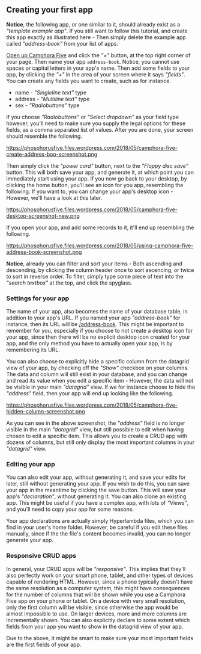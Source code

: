 ## Creating your first app

**Notice**, the following app, or one similar to it, should already exist as a _"template example app"_.
If you still want to follow this tutorial, and create this app exactly as illustrated here - Then simply
delete the example app called _"address-book"_ from your list of apps.

[Open up Camphora Five](/camphora-five) and click the _"+"_ button, at the top right corner of your page.
Then name your app `address-book`. Notice, you cannot use spaces or capital letters in your app's name.
Then add some fields to your app, by clicking the _"+"_ in the area of your screen where it says _"fields"_.
You can create any fields you want to create, such as for instance.

* name - _"Singleline text"_ type
* address - _"Multiline text"_ type
* sex - _"Radiobuttons"_ type

If you choose _"Radiobuttons"_ or _"Select dropdown"_ as your field type however, you'll need to make sure
you supply the legal options for these fields, as a comma separated list of values. After you are done, your
screen should resemble the following.

https://phosphorusfive.files.wordpress.com/2018/05/camphora-five-create-address-boo-screenshot.png

Then simply click the _"power cord"_ button, next to the _"Floppy disc save"_ button. This will both save your app,
and generate it, at which point you can immediately start using your app. If you now go back to your desktop,
by clicking the home button, you'll see an icon for you app, resembling the following. If you want to,
you can change your app's desktop icon - However, we'll have a look at this later.

https://phosphorusfive.files.wordpress.com/2018/05/camphora-five-desktop-screenshot-new.png

If you open your app, and add some records to it, it'll end up resembling the following.

https://phosphorusfive.files.wordpress.com/2018/05/using-camphora-five-address-book-screenshot.png

**Notice**, already you can filter and sort your items - Both ascending and descending, by clicking
the column header once to sort ascencing, or twice to sort in reverse order. To filter, simply type
some piece of text into the _"search textbox"_ at the top, and click the spyglass.

### Settings for your app

The name of your app, also becomes the name of your database table, in addition to your app's URL. If you named
your app _"address-book"_ for instance, then its URL will be [/address-book](/address-book). This might be
important to remember for you, especially if you choose to not create a desktop icon for your app, since
then there will be no explicit desktop icon created for your app, and the only method you have to actually
open your app, is by remembering its URL.

You can also choose to explicitly hide a specific column from the datagrid view of your app, by checking
off the _"Show"_ checkbox on your columns. The data and column will still exist in your database, and you
can change and read its value when you edit a specific item - However, the data will not be visible in your
main _"datagrid"_ view. If we for instance choose to hide the _"address"_ field, then your app will end
up looking like the following.

https://phosphorusfive.files.wordpress.com/2018/05/camphora-five-hidden-column-screenshot.png

As you can see in the above screenshot, the _"address"_ field is no longer visible in the main _"datagrid"_ view,
but still possible to edit when having chosen to edit a specific item. This allows you to create a CRUD app with
dozens of columns, but still only display the most important columns in your _"datagrid"_ view.

### Editing your app

You can also edit your app, without generating it, and save your edits for later, still without generating your
app. If you wish to do this, you can save your app in the meantime by clicking the save button. This will save
your app's _"declaration"_, without generating it. You can also clone an existing app. This might be useful if you have a complex app, with lots of _"Views"_, and
you'll need to copy your app for some reasons.

Your app declarations are actually simply Hyperlambda files, which you can find in your user's home folder. However,
be careful if you edit these files manually, since if the the file's content becomes invalid, you can no longer generate
your app.

### Responsive CRUD apps

In general, your CRUD apps will be _"responsive"_. This implies that they'll also perfectly work on your
smart phone, tablet, and other types of devices capable of rendering HTML. However, since a phone typically
doesn't have the same resolution as a computer system, this might have consequences for the number of columns
that will be shown while you use a Camphora Five app on your phone or tablet. On a device with very small
resolution, only the first column will be visible, since otherwise the app would be almost impossible to use.
On larger devices, more and more columns are incrementally shown. You can also explicitly declare to some
extent which fields from your app you want to show in the datagrid view of your app.

Due to the above, it might be smart to make sure your most important fields are the first fields of your app.
